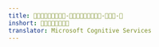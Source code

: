 ```yaml
---
title: ---
inshort: 
translator: Microsoft Cognitive Services
---
```




